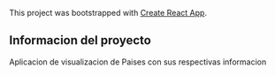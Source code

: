 This project was bootstrapped with [Create React App](https://github.com/facebook/create-react-app).

## Informacion del proyecto

Aplicacion de visualizacion de Paises con sus respectivas informacion

